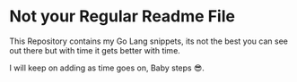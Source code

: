 # Not your Regular Readme File

This Repository contains my Go Lang snippets, its not the best you can see out there but with time it gets better with time.

I will keep on adding as time goes on, Baby steps 😎.
